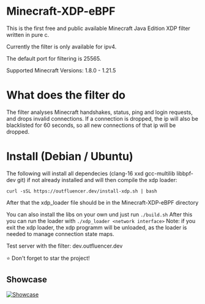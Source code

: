 Minecraft-XDP-eBPF
==========
This is the first free and public available Minecraft Java Edition XDP filter written in pure c.

Currently the filter is only available for ipv4.

The default port for filtering is 25565.

Supported Minecraft Versions: 1.8.0 - 1.21.5

# What does the filter do
The filter analyses Minecraft handshakes, status, ping and login requests, and drops invalid connections.
If a connection is dropped, the ip will also be blacklisted for 60 seconds, so all new connections of that ip will be dropped.

# Install (Debian / Ubuntu)
The following will install all dependecies (clang-16 xxd gcc-multilib libbpf-dev git) if not already installed and will then compile the xdp loader: 
```
curl -sSL https://outfluencer.dev/install-xdp.sh | bash
```
After that the xdp_loader file should be in the Minecraft-XDP-eBPF directory

You can also install the libs on your own und just run `./build.sh`
After this you can run the loader with `./xdp_loader <network interface>`
Note: if you exit the xdp loader, the xdp programm will be unloaded, as the loader is needed to manage connection state maps.

Test server with the filter: dev.outfluencer.dev

⭐ Don't forget to star the project!

## Showcase
[![Showcase](https://github.com/user-attachments/assets/68fbd57f-68a1-4eb4-8080-a13f1e62a119)](https://youtu.be/Tq8QHJAMhRc)
